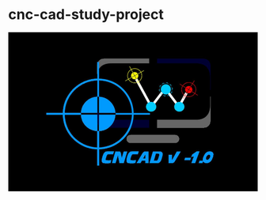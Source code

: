 # cnc-cad-study-project
![alt text](https://github.com/bueltan/cnc-cad-study-project/blob/main/cncad.jpeg)
